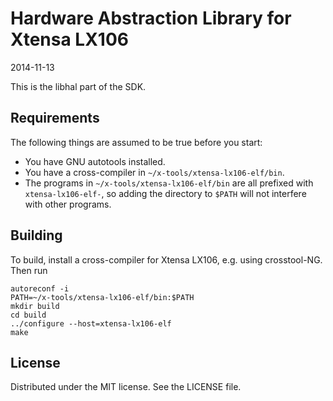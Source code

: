 Hardware Abstraction Library for Xtensa LX106
=============================================
2014-11-13

This is the libhal part of the SDK.


Requirements
------------
The following things are assumed to be true before you start:

- You have GNU autotools installed.
- You have a cross-compiler in `~/x-tools/xtensa-lx106-elf/bin`.
- The programs in `~/x-tools/xtensa-lx106-elf/bin` are all prefixed with `xtensa-lx106-elf-`,
  so adding the directory to `$PATH` will not interfere with other programs.


Building
--------
To build, install a cross-compiler for Xtensa LX106, e.g. using crosstool-NG. Then run

    autoreconf -i
    PATH=~/x-tools/xtensa-lx106-elf/bin:$PATH
    mkdir build
    cd build
    ../configure --host=xtensa-lx106-elf
    make


License
-------
Distributed under the MIT license. See the LICENSE file.
